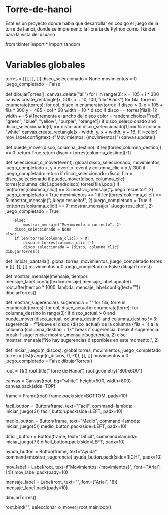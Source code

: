 # Torre-de-hanoi
Este es un proyecto donde habia que desarrollar en codigo el juego de la torre de hanoi, donde se implemento la libreria de Python como Tkinder para la vista del usuario

from tkinter import *
import random

# Variables globales
torres = [[], [], []]
disco_seleccionado = None
movimientos = 0
juego_completado = False

def dibujarTorres():
    canvas.delete("all")
    for i in range(3):
        x = 105 + i * 300
        canvas.create_rectangle(x, 500, x + 10, 100, fill="Black")
    for fila, torre in enumerate(torres):
        for col, disco in enumerate(torre):
            if disco > 0:
                x = 105 + fila * 300
                y = 485 - col * 60
                width = 10 * disco
                if disco == torres[fila][-1]:
                    width += 5  # Incrementa el ancho del disco
                color = random.choice(["red", "green", "blue", "yellow", "purple", "orange"])
                if disco_seleccionado and disco_seleccionado[0] == disco and disco_seleccionado[1] == fila:
                    color = "white"
                canvas.create_rectangle(x - width, y, x + width, y + 15, fill=color)
    mov_label.config(text=f"Movimientos: {movimientos}")
    canvas.update()

def puede_mover(disco, columna_destino):
    if len(torres[columna_destino]) == 0:
        return True
    return disco < torres[columna_destino][-1]

def seleccionar_o_mover(event):
    global disco_seleccionado, movimientos, juego_completado
    x, y = event.x, event.y
    columna_clic = x // 300
    if juego_completado:
        return
    if disco_seleccionado:
        disco, fila = disco_seleccionado
        if puede_mover(disco, columna_clic):
            torres[columna_clic].append(disco)
            torres[fila].pop()
            if len(torres[columna_clic]) == 3:
                mostrar_mensaje("¡Juego resuelto!", 2)
                juego_completado = True
            movimientos += 1
            if len(torres[columna_clic]) == 5:
                mostrar_mensaje("¡Juego resuelto!", 2)
                juego_completado = True
            if len(torres[columna_clic]) == 7:
                mostrar_mensaje("¡Juego resuelto!", 2)
                juego_completado = True
            
        else:
            mostrar_mensaje("Movimiento incorrecto", 2)
        disco_seleccionado = None
    else:
        if len(torres[columna_clic]) > 0:
            disco = torres[columna_clic][-1]
            disco_seleccionado = (disco, columna_clic)
    dibujarTorres()

def limpiar_pantalla():
    global torres, movimientos, juego_completado
    torres = [[], [], []]
    movimientos = 0
    juego_completado = False
    dibujarTorres()

def mostrar_mensaje(mensaje, tiempo):
    mensaje_label.config(text=mensaje)
    mensaje_label.update()
    root.after(tiempo * 1000, lambda: mensaje_label.config(text=""))
    dibujarTorres()

def mostrar_sugerencia():
    sugerencia = ""
    for fila, torre in enumerate(torres):
        for col, disco_actual in enumerate(torre):
            for columna_destino in range(3):
                if disco_actual > 0 and puede_mover(disco_actual, columna_destino) and columna_destino != 3:
                    sugerencia = f"Mueve el disco {disco_actual} de la columna {fila + 1} a la columna {columna_destino + 1}."
                    break
            if sugerencia:
                break
        if sugerencia:
            break
    if sugerencia:
        mostrar_mensaje(sugerencia, 2)
    else:
        mostrar_mensaje("No hay sugerencias disponibles en este momento.", 2)

def iniciar_juego(n_discos):
    global torres, movimientos, juego_completado
    torres = [list(range(n_discos, 0, -1)), [], []]
    movimientos = 0
    juego_completado = False
    dibujarTorres()

root = Tk()
root.title("Torre de Hanoi")
root.geometry("800x600")

canvas = Canvas(root, bg="white", height=500, width=800)
canvas.pack(side=TOP)

frame = Frame(root)
frame.pack(side=BOTTOM, pady=10)

facil_button = Button(frame, text="Fácil", command=lambda: iniciar_juego(3))
facil_button.pack(side=LEFT, padx=10)

medio_button = Button(frame, text="Medio", command=lambda: iniciar_juego(5))
medio_button.pack(side=LEFT, padx=10)

dificil_button = Button(frame, text="Difícil", command=lambda: iniciar_juego(7))
dificil_button.pack(side=LEFT, padx=10)

ayuda_button = Button(frame, text="Ayuda", command=mostrar_sugerencia)
ayuda_button.pack(side=RIGHT, padx=10)

mov_label = Label(root, text=f"Movimientos: {movimientos}", font=("Arial", 14))
mov_label.pack(pady=10)

mensaje_label = Label(root, text="", font=("Arial", 18))
mensaje_label.pack(pady=10)

dibujarTorres()

root.bind("<Button-1>", seleccionar_o_mover)
root.mainloop()

